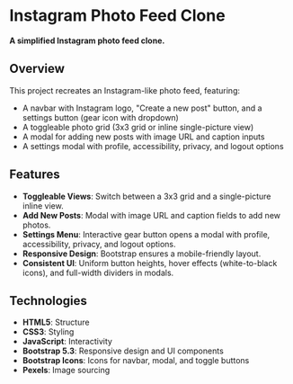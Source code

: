 # Instagram Photo Feed Clone

**A simplified Instagram photo feed clone.**

## Overview

This project recreates an Instagram-like photo feed, featuring:

- A navbar with Instagram logo, "Create a new post" button, and a settings button (gear icon with dropdown)
- A toggleable photo grid (3x3 grid or inline single-picture view)
- A modal for adding new posts with image URL and caption inputs
- A settings modal with profile, accessibility, privacy, and logout options

## Features

- **Toggleable Views**: Switch between a 3x3 grid and a single-picture inline view.
- **Add New Posts**: Modal with image URL and caption fields to add new photos.
- **Settings Menu**: Interactive gear button opens a modal with profile, accessibility, privacy, and logout options.
- **Responsive Design**: Bootstrap ensures a mobile-friendly layout.
- **Consistent UI**: Uniform button heights, hover effects (white-to-black icons), and full-width dividers in modals.

## Technologies

- **HTML5**: Structure
- **CSS3**: Styling
- **JavaScript**: Interactivity
- **Bootstrap 5.3**: Responsive design and UI components
- **Bootstrap Icons**: Icons for navbar, modal, and toggle buttons
- **Pexels**: Image sourcing
